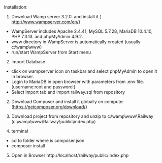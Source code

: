 Installation:

1. 	Download Wamp server 3.2.0. and install it ( http://www.wampserver.com/en/)

- WampServer includes Apache 2.4.41, MySQL 5.7.28, MariaDB 10.4.10, PHP 7.3.13. and phpMyAdmin 4.9.2.
- www directory in WampServer is automatically created (usually c:\wamp\www)
- run/start WampServer from Start menu

2. 	Import Database
- click on wampserver icon on taskbar and select phpMyAdmin to open it in browser. 
- Login to MariaDB in open browser with parameters from .env file. (username:root and password:)
- Select Import tab and import railway.sql from repository

2.	Download Composer and install it globally on computer (https://getcomposer.org/download/)

3.	Download project from repository and unzip to c:\wamp\www\Railway\
 (c:\wamp\www\Railway\public\index.php)
 
4. terminal
- cd to folder where is composer.json
- composer install
 
5. Open in Browser http://localhost/railway/public/index.php




